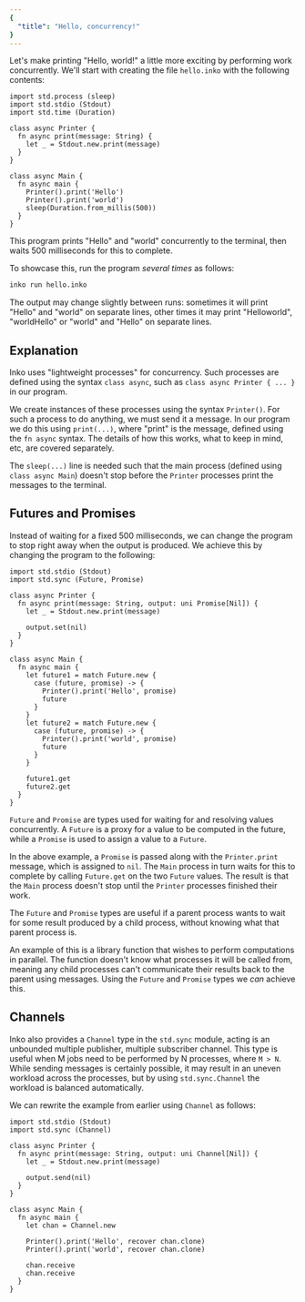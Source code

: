 ```yaml
---
{
  "title": "Hello, concurrency!"
}
---
```


Let's make printing "Hello, world!" a little more exciting by performing work
concurrently. We'll start with creating the file `hello.inko` with the following
contents:

```inko
import std.process (sleep)
import std.stdio (Stdout)
import std.time (Duration)

class async Printer {
  fn async print(message: String) {
    let _ = Stdout.new.print(message)
  }
}

class async Main {
  fn async main {
    Printer().print('Hello')
    Printer().print('world')
    sleep(Duration.from_millis(500))
  }
}
```

This program prints "Hello" and "world" concurrently to the terminal, then waits
500 milliseconds for this to complete.

To showcase this, run the program _several times_ as follows:

```bash
inko run hello.inko
```

The output may change slightly between runs: sometimes it will print "Hello" and
"world" on separate lines, other times it may print "Helloworld", "worldHello"
or "world" and "Hello" on separate lines.

## Explanation

Inko uses "lightweight processes" for concurrency. Such processes are defined
using the syntax `class async`, such as `class async Printer { ... }` in our
program.

We create instances of these processes using the syntax `Printer()`. For such a
process to do anything, we must send it a message. In our program we do this
using `print(...)`, where "print" is the message, defined using the `fn async`
syntax. The details of how this works, what to keep in mind, etc, are covered
separately.

The `sleep(...)` line is needed such that the main process (defined using
`class async Main`) doesn't stop before the `Printer` processes print the
messages to the terminal.

## Futures and Promises

Instead of waiting for a fixed 500 milliseconds, we can change the program to
stop right away when the output is produced. We achieve this by changing the
program to the following:

```inko
import std.stdio (Stdout)
import std.sync (Future, Promise)

class async Printer {
  fn async print(message: String, output: uni Promise[Nil]) {
    let _ = Stdout.new.print(message)

    output.set(nil)
  }
}

class async Main {
  fn async main {
    let future1 = match Future.new {
      case (future, promise) -> {
        Printer().print('Hello', promise)
        future
      }
    }
    let future2 = match Future.new {
      case (future, promise) -> {
        Printer().print('world', promise)
        future
      }
    }

    future1.get
    future2.get
  }
}
```

`Future` and `Promise` are types used for waiting for and resolving values
concurrently. A `Future` is a proxy for a value to be computed in the future,
while a `Promise` is used to assign a value to a `Future`.

In the above example, a `Promise` is passed along with the `Printer.print`
message, which is assigned to `nil`. The `Main` process in turn waits for this
to complete by calling `Future.get` on the two `Future` values. The result is
that the `Main` process doesn't stop until the `Printer` processes finished
their work.

The `Future` and `Promise` types are useful if a parent process wants to wait
for some result produced by a child process, without knowing what that parent
process is.

An example of this is a library function that wishes to perform computations in
parallel. The function doesn't know what processes it will be called from,
meaning any child processes can't communicate their results back to the parent
using messages. Using the `Future` and `Promise` types we _can_ achieve this.

## Channels

Inko also provides a `Channel` type in the `std.sync` module, acting is an
unbounded multiple publisher, multiple subscriber channel. This type is useful
when M jobs need to be performed by N processes, where `M > N`. While sending
messages is certainly possible, it may result in an uneven workload across the
processes, but by using `std.sync.Channel` the workload is balanced
automatically.

We can rewrite the example from earlier using `Channel` as follows:

```inko
import std.stdio (Stdout)
import std.sync (Channel)

class async Printer {
  fn async print(message: String, output: uni Channel[Nil]) {
    let _ = Stdout.new.print(message)

    output.send(nil)
  }
}

class async Main {
  fn async main {
    let chan = Channel.new

    Printer().print('Hello', recover chan.clone)
    Printer().print('world', recover chan.clone)

    chan.receive
    chan.receive
  }
}
```
